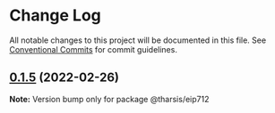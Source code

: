 # Change Log

All notable changes to this project will be documented in this file.
See [Conventional Commits](https://conventionalcommits.org) for commit guidelines.

## [0.1.5](https://github.com/tharsis/evmosjs/compare/@tharsis/eip712@0.1.2...@tharsis/eip712@0.1.5) (2022-02-26)

**Note:** Version bump only for package @tharsis/eip712
